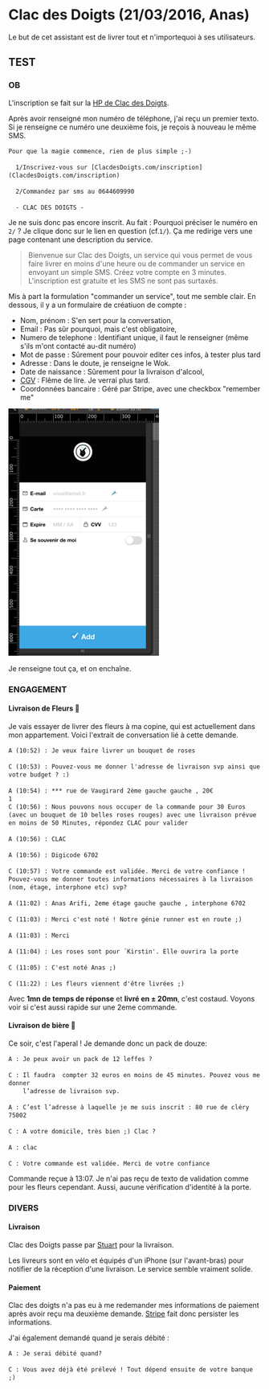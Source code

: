 # Clac des Doigts (21/03/2016, Anas)

Le but de cet assistant est de livrer tout et n'importequoi à ses utilisateurs.

## TEST

### OB

L'inscription se fait sur la [HP de Clac des Doigts](https://clacdesdoigts.com).

Après avoir renseigné mon numéro de téléphone, j'ai reçu un premier texto. Si 
je renseigne ce numéro une deuxième fois, je reçois à nouveau le même SMS.

```
Pour que la magie commence, rien de plus simple ;-) 

  1/Inscrivez-vous sur [ClacdesDoigts.com/inscription](ClacdesDoigts.com/inscription)

  2/Commandez par sms au 0644609990

  - CLAC DES DOIGTS -

```

Je ne suis donc pas encore inscrit. Au fait : Pourquoi préciser le numéro en `2/` ?
Je clique donc sur le lien en question (cf.`1/`). Ça me redirige vers une page
contenant une description du service.

>Bienvenue sur Clac des Doigts, un service qui vous permet de vous faire livrer en moins d'une heure ou de commander un service en envoyant un simple SMS.
>Créez votre compte en 3 minutes. L'inscription est gratuite et les SMS ne sont pas surtaxés.

Mis à part la formulation "commander un service", tout me semble clair. En 
dessous, il y a un formulaire de créatiuon de compte : 
 - Nom, prénom : S'en sert pour la conversation,
 - Email : Pas sûr pourquoi, mais c'est obligatoire,
 - Numero de telephone : Identifiant unique, il faut le renseigner (même s'ils 
   m'ont contacté au-dit numéro)
 - Mot de passe : Sûrement pour pouvoir editer ces infos, à tester plus tard
 - Adresse : Dans le doute, je renseigne le Wok.
 - Date de naissance : Sûrement pour la livraison d'alcool,
 - [CGV](https://clacdesdoigts.com/a-propos) : Flême de lire. Je verrai plus tard.
 - Coordonnées bancaire : Géré par Stripe, avec une checkbox "remember me"

 ![1](images/clac_paiement.png)

Je renseigne tout ça, et on enchaîne.

### ENGAGEMENT

#### Livraison de Fleurs 🌹

Je vais essayer de livrer des fleurs à ma copine, qui est actuellement dans mon
appartement. Voici l'extrait de conversation lié à cette demande.

```
A (10:52) : Je veux faire livrer un bouquet de roses

C (10:53) : Pouvez-vous me donner l'adresse de livraison svp ainsi que votre budget ? :)

A (10:54) : *** rue de Vaugirard 2ème gauche gauche , 20€
1
C (10:56) : Nous pouvons nous occuper de la commande pour 30 Euros  (avec un bouquet de 10 belles roses rouges) avec une livraison prévue en moins de 50 Minutes, répondez CLAC pour valider

A (10:56) : CLAC

A (10:56) : Digicode 6702

C (10:57) : Votre commande est validée. Merci de votre confiance ! Pouvez-vous me donner toutes informations nécessaires à la livraison (nom, étage, interphone etc) svp?

A (11:02) : Anas Arifi, 2eme étage gauche gauche , interphone 6702

C (11:03) : Merci c'est noté ! Notre génie runner est en route ;)

A (11:03) : Merci

A (11:04) : Les roses sont pour ´Kirstin'. Elle ouvrira la porte

C (11:05) : C'est noté Anas ;)

C (11:22) : Les fleurs viennent d'être livrées ;)

```

Avec **1mn de temps de réponse** et **livré en ± 20mn**, c'est costaud. Voyons
voir si c'est aussi rapide sur une 2eme commande. 

#### Livraison de bière 🍺

Ce soir, c'est l'aperal ! Je demande donc un pack de douze: 

```
A : Je peux avoir un pack de 12 leffes ?

C : Il faudra  compter 32 euros en moins de 45 minutes. Pouvez vous me donner 
    l’adresse de livraison svp.

A : C’est l’adresse à laquelle je me suis inscrit : 80 rue de cléry 75002

C : A votre domicile, très bien ;) Clac ?

A : clac

C : Votre commande est validée. Merci de votre confiance
```

Commande reçue à 13:07. Je n'ai pas reçu de texto de validation comme pour les 
fleurs cependant. Aussi, aucune vérification d'identité à la porte.

### DIVERS

#### Livraison

Clac des Doigts passe par [Stuart](https://stuart.com/fr/) pour la livraison.

Les livreurs sont en vélo et équipés d'un iPhone (sur l'avant-bras) pour 
notifier de la réception d'une livraison. Le service semble vraiment solide.

#### Paiement

Clac des doigts n'a pas eu à me redemander mes informations de paiement après 
avoir reçu ma deuxième demande. [Stripe](https://stripe.com/fr) fait donc persister les informations.

J'ai également demandé quand je serais débité : 

```
A : Je serai débité quand?

C : Vous avez déjà été prélevé ! Tout dépend ensuite de votre banque ;)
```